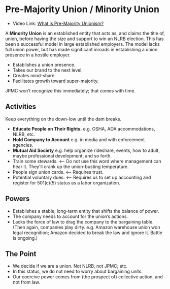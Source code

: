 # Pre-Majority Union / Minority Union

* Video Link: [What is Pre-Majority Unionism?](https://www.youtube.com/watch?v=8STqCY-7kkw)

A **Minority Union** is an established entity that acts as, and claims the title of, union, before having the size and support to win an NLRB election.
This has been a successful model in large established employers.
The model lacks full union power, but has made significant inroads in establishing a union presence in a hostile employer.


* Establishes a union presence.
* Takes our brand to the next level.
* Creates mind-share.
* Facilitates growth toward super-majority.

JPMC won’t recognize this immediately; that comes with time.

## Activities

Keep everything on the down-low until the dam breaks.

* **Educate People on Their Rights.** e.g. OSHA, ADA accommodations, NLRB, etc.
* **Hold Company to Account** e.g. in media and with enforcement agencies.
* **Mutual Aid Society** e.g. help organize rideshare, events, how to adult, maybe professional development, and so forth.
* Train some stewards.  <-- Do not use this word where management can hear it. They'll crank up the union-busting temperature.
* People sign union cards.  <-- Requires trust.
* Potential voluntary dues.  <-- Requires us to set up accounting and register for 501(c)(5) status as a labor organization.

## Powers

* Establishes a stable, long-term entity that shifts the balance of power.
* The company needs to account for the union’s actions.
* Lacks the force of law to drag the company to the bargaining table.
  (Then again, companies play dirty. e.g. Amazon warehouse union won legal recognition;
  Amazon decided to break the law and ignore it. Battle is ongoing.)

## The Point

* We decide if we are a union. Not NLRB; not JPMC; etc.
* In this status, we do not need to worry about bargaining units.
* Our coercive power comes from (the prospect of) collective action, and not from law.
